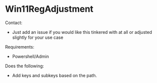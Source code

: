 # Win11RegAdjustment
Contact:  
- Just add an issue if you would like this tinkered with at all or adjusted slightly for your use case  

Requirements:  
- Powershell/Admin   

Does the following:  
- Add keys and subkeys based on the path.        
